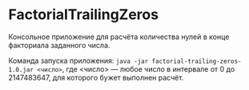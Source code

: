 # FactorialTrailingZeros

Консольное приложение для расчёта количества нулей в конце факториала заданного числа.

Команда запуска приложения: 
`java -jar factorial-trailing-zeros-1.0.jar <число>`, 
где <число> — любое число в интервале от 0 до 2147483647, для которого бужет выполнен расчёт.
